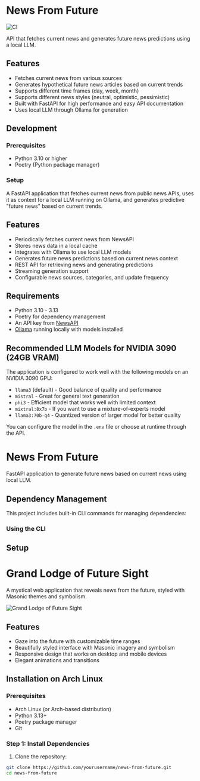 # News From Future

![CI](https://github.com/user/news_from_future/actions/workflows/ci.yml/badge.svg)

API that fetches current news and generates future news predictions using a local LLM.

## Features

- Fetches current news from various sources
- Generates hypothetical future news articles based on current trends
- Supports different time frames (day, week, month)
- Supports different news styles (neutral, optimistic, pessimistic)
- Built with FastAPI for high performance and easy API documentation
- Uses local LLM through Ollama for generation

## Development

### Prerequisites

- Python 3.10 or higher
- Poetry (Python package manager)

### Setup
A FastAPI application that fetches current news from public news APIs, uses it as context for a local LLM running on Ollama, and generates predictive "future news" based on current trends.

## Features

- Periodically fetches current news from NewsAPI
- Stores news data in a local cache
- Integrates with Ollama to use local LLM models
- Generates future news predictions based on current news context
- REST API for retrieving news and generating predictions
- Streaming generation support
- Configurable news sources, categories, and update frequency

## Requirements

- Python 3.10 - 3.13
- Poetry for dependency management
- An API key from [NewsAPI](https://newsapi.org/)
- [Ollama](https://ollama.ai/) running locally with models installed

## Recommended LLM Models for NVIDIA 3090 (24GB VRAM)

The application is configured to work well with the following models on an NVIDIA 3090 GPU:

- `llama3` (default) - Good balance of quality and performance
- `mistral` - Great for general text generation
- `phi3` - Efficient model that works well with limited context
- `mixtral:8x7b` - If you want to use a mixture-of-experts model
- `llama3:70b-q4` - Quantized version of larger model for better quality

You can configure the model in the `.env` file or choose at runtime through the API.
# News From Future

FastAPI application to generate future news based on current news using local LLM.

## Dependency Management

This project includes built-in CLI commands for managing dependencies:

### Using the CLI
## Setup
# Grand Lodge of Future Sight

A mystical web application that reveals news from the future, styled with Masonic themes and symbolism.

![Grand Lodge of Future Sight](static/images/screenshot.png)

## Features

- Gaze into the future with customizable time ranges
- Beautifully styled interface with Masonic imagery and symbolism
- Responsive design that works on desktop and mobile devices
- Elegant animations and transitions

## Installation on Arch Linux

### Prerequisites

- Arch Linux (or Arch-based distribution)
- Python 3.13+
- Poetry package manager
- Git

### Step 1: Install Dependencies
1. Clone the repository:

```bash
git clone https://github.com/yourusername/news-from-future.git
cd news-from-future
